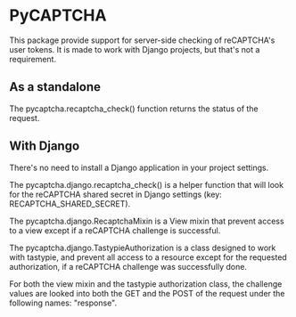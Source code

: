 PyCAPTCHA
=========

This package provide support for server-side checking of reCAPTCHA's user tokens.
It is made to work with Django projects, but that's not a requirement.


As a standalone
---------------

The pycaptcha.recaptcha\_check() function returns the status of the request.


With Django
-----------

There's no need to install a Django application in your project settings.

The pycaptcha.django.recaptcha\_check() is a helper function that will look for the reCAPTCHA shared secret in Django settings (key: RECAPTCHA\_SHARED\_SECRET).

The pycaptcha.django.RecaptchaMixin is a View mixin that prevent access to a view except if a reCAPTCHA challenge is successful.

The pycaptcha.django.TastypieAuthorization is a class designed to work with tastypie, and prevent all access to a resource except for the requested authorization, if a reCAPTCHA challenge was successfully done.

For both the view mixin and the tastypie authorization class, the challenge values are looked into both the GET and the POST of the request under the following names: "response".
